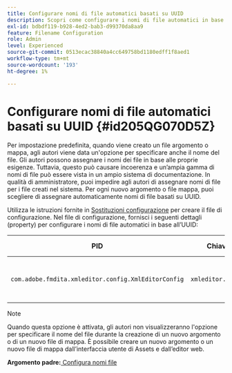 ```yaml
---
title: Configurare nomi di file automatici basati su UUID
description: Scopri come configurare i nomi di file automatici in base all’UUID
exl-id: bdbdf119-b928-4ed2-bab3-d99370da8aa9
feature: Filename Configuration
role: Admin
level: Experienced
source-git-commit: 0513ecac38840a4cc649758bd1180edff1f8aed1
workflow-type: tm+mt
source-wordcount: '193'
ht-degree: 1%

---
```


# Configurare nomi di file automatici basati su UUID {#id205QG070D5Z}

Per impostazione predefinita, quando viene creato un file argomento o mappa, agli autori viene data un&#39;opzione per specificare anche il nome del file. Gli autori possono assegnare i nomi dei file in base alle proprie esigenze. Tuttavia, questo può causare incoerenza e un’ampia gamma di nomi di file può essere vista in un ampio sistema di documentazione. In qualità di amministratore, puoi impedire agli autori di assegnare nomi di file per i file creati nel sistema. Per ogni nuovo argomento o file mappa, puoi scegliere di assegnare automaticamente nomi di file basati su UUID.

Utilizza le istruzioni fornite in [Sostituzioni configurazione](download-install-additional-config-override.md#) per creare il file di configurazione. Nel file di configurazione, fornisci i seguenti dettagli \(property\) per configurare i nomi di file automatici in base all’UUID:

| PID | Chiave proprietà | Valore proprietà |
|---|------------|--------------|
| `com.adobe.fmdita.xmleditor.config.XmlEditorConfig` | `xmleditor.uniquefilenames` | Booleano \(true/false\).<br> **Valore predefinito**: false |

>[!NOTE]
>
> Quando questa opzione è attivata, gli autori non visualizzeranno l&#39;opzione per specificare il nome del file durante la creazione di un nuovo argomento o di un nuovo file di mappa. È possibile creare un nuovo argomento o un nuovo file di mappa dall’interfaccia utente di Assets e dall’editor web.

**Argomento padre:**[ Configura nomi file](conf-file-names.md)
